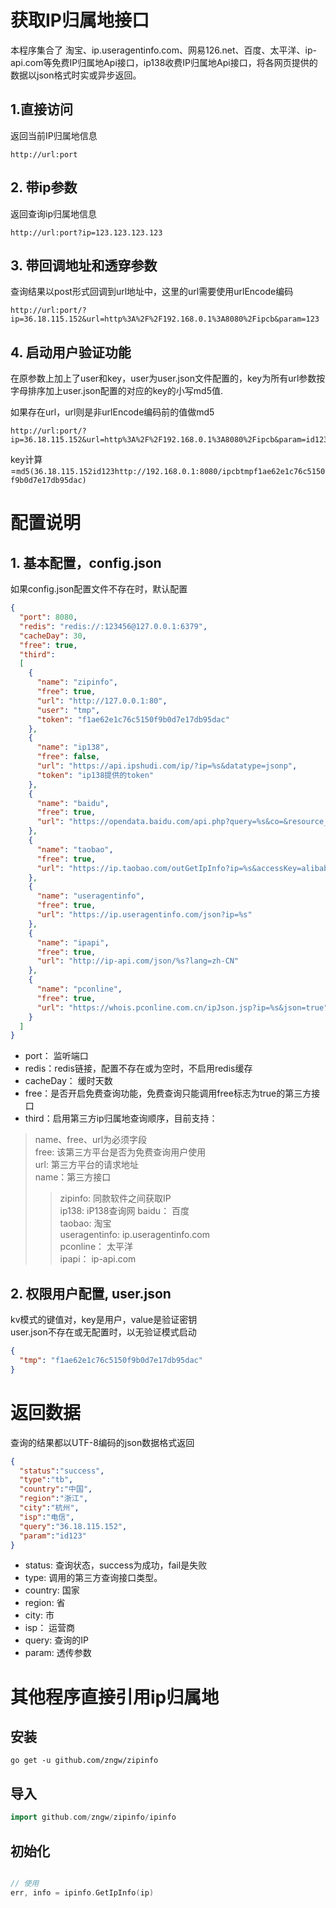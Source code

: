 # 获取IP归属地接口

本程序集合了 淘宝、ip.useragentinfo.com、网易126.net、百度、太平洋、ip-api.com等免费IP归属地Api接口，ip138收费IP归属地Api接口，将各网页提供的数据以json格式时实或异步返回。  

## 1.直接访问

返回当前IP归属地信息

```url
http://url:port
```

## 2. 带ip参数

返回查询ip归属地信息

```url
http://url:port?ip=123.123.123.123
```

## 3. 带回调地址和透穿参数

查询结果以post形式回调到url地址中，这里的url需要使用urlEncode编码

```url
http://url:port/?ip=36.18.115.152&url=http%3A%2F%2F192.168.0.1%3A8080%2Fipcb&param=123
```

## 4. 启动用户验证功能

在原参数上加上了user和key，user为user.json文件配置的，key为所有url参数按字母排序加上user.json配置的对应的key的小写md5值.

如果存在url，url则是非urlEncode编码前的值做md5

```url
http://url:port/?ip=36.18.115.152&url=http%3A%2F%2F192.168.0.1%3A8080%2Fipcb&param=id123&user=tmp&key=dec33e5b288d5618de7d4de51acd0b62
```

key计算=`md5(36.18.115.152id123http://192.168.0.1:8080/ipcbtmpf1ae62e1c76c5150f9b0d7e17db95dac)`


# 配置说明

## 1. 基本配置，config.json

如果config.json配置文件不存在时，默认配置

```json
{
  "port": 8080,
  "redis": "redis://:123456@127.0.0.1:6379",
  "cacheDay": 30,
  "free": true,
  "third":
  [
    {
      "name": "zipinfo",
      "free": true,
      "url": "http://127.0.0.1:80",
      "user": "tmp",
      "token": "f1ae62e1c76c5150f9b0d7e17db95dac"
    },
    {
      "name": "ip138",
      "free": false,
      "url": "https://api.ipshudi.com/ip/?ip=%s&datatype=jsonp",
      "token": "ip138提供的token"
    },
    {
      "name": "baidu",
      "free": true,
      "url": "https://opendata.baidu.com/api.php?query=%s&co=&resource_id=6006&oe=utf8"
    },
    {
      "name": "taobao",
      "free": true,
      "url": "https://ip.taobao.com/outGetIpInfo?ip=%s&accessKey=alibaba-inc"
    },
    {
      "name": "useragentinfo",
      "free": true,
      "url": "https://ip.useragentinfo.com/json?ip=%s"
    },
    {
      "name": "ipapi",
      "free": true,
      "url": "http://ip-api.com/json/%s?lang=zh-CN"
    },
    {
      "name": "pconline",
      "free": true,
      "url": "https://whois.pconline.com.cn/ipJson.jsp?ip=%s&json=true"
    }
  ]
}
```

* port： 监听端口
* redis：redis链接，配置不存在或为空时，不启用redis缓存
* cacheDay： 缓时天数
* free：是否开启免费查询功能，免费查询只能调用free标志为true的第三方接口
* third：启用第三方ip归属地查询顺序，目前支持：
> name、free、url为必须字段   
> free: 该第三方平台是否为免费查询用户使用  
> url: 第三方平台的请求地址  
> name：第三方接口
>> zipinfo: 同款软件之间获取IP   
>> ip138: iP138查询网
>> baidu： 百度  
>> taobao: 淘宝  
>> useragentinfo: ip.useragentinfo.com  
>> pconline： 太平洋  
>> ipapi： ip-api.com

## 2. 权限用户配置, user.json

kv模式的键值对，key是用户，value是验证密钥  
user.json不存在或无配置时，以无验证模式启动

```json
{
  "tmp": "f1ae62e1c76c5150f9b0d7e17db95dac"
}
```

# 返回数据

查询的结果都以UTF-8编码的json数据格式返回

```json
{
  "status":"success",
  "type":"tb",
  "country":"中国",
  "region":"浙江",
  "city":"杭州",
  "isp":"电信",
  "query":"36.18.115.152",
  "param":"id123"
}
```

* status: 查询状态，success为成功，fail是失败
* type: 调用的第三方查询接口类型。
* country: 国家
* region: 省
* city: 市
* isp： 运营商
* query: 查询的IP
* param: 透传参数

# 其他程序直接引用ip归属地

## 安装

```
go get -u github.com/zngw/zipinfo
```

## 导入

```go
import github.com/zngw/zipinfo/ipinfo
```

## 初始化

```go

// 使用
err, info = ipinfo.GetIpInfo(ip)
```